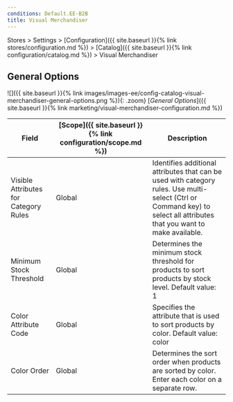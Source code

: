 ```yaml
---
conditions: Default.EE-B2B
title: Visual Merchandiser
---
```


Stores > Settings > [Configuration]({{ site.baseurl }}{% link stores/configuration.md %}) > [Catalog]({{ site.baseurl }}{% link configuration/catalog.md %}) > Visual Merchandiser

## General Options

![]({{ site.baseurl }}{% link images/images-ee/config-catalog-visual-merchandiser-general-options.png %}){: .zoom}
[_General Options_]({{ site.baseurl }}{% link marketing/visual-merchandiser-configuration.md %})

|Field|[Scope]({{ site.baseurl }}{% link configuration/scope.md %})|Description|
|--- |--- |--- |
|Visible Attributes for Category Rules|Global|Identifies additional attributes that can be used with category rules. Use multi-select (Ctrl or Command key) to select all attributes that you want to make available.|
|Minimum Stock Threshold|Global|Determines the minimum stock threshold for products to sort products by stock level. Default value: 1|
|Color Attribute Code|Global|Specifies the attribute that is used to sort products by color. Default value: color|
|Color Order|Global|Determines the sort order when products are sorted by color. Enter each color on a separate row.|
